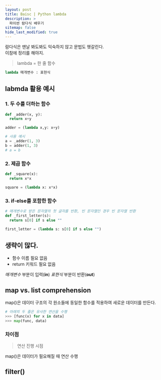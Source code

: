 ```yaml
---
layout: post
title: Baisc | Python lambda
description: >
  파이썬 람다식 배우기
sitemap: false
hide_last_modified: true
---
```


람다식은 맨날 봐도봐도 익숙하지 않고 문법도 헷갈린다.  
이참에 정리를 해야지.  

> lambda = 한 줄 함수

~~~python
lambda 매개변수 : 표현식
~~~

## labmda 활용 예시  

### 1. 두 수를 더하는 함수
~~~python
def _adder(x, y):
  return x+y

adder = (lambda x,y: x+y)

# 사용 예시
a = _adder(1, 3)
b = adder(1, 3)
# a = b
~~~

### 2. 제곱 함수  
~~~python
def _square(x):
  return x*x

square = (lambda x: x*x)
~~~

### 3. if-else를 포함한 함수
~~~python
# 매개변수로 받은 문자열의 첫 글자를 반환, 빈 문자열인 경우 빈 문자열 반환
def _first_letter(s):
  return s[0] if s else ""

first_letter = (lambda s: s[0] if s else "")
~~~


## 생략이 많다.  
- 함수 이름 필요 없음
- return 키워드 필요 없음

*매개변수* 부분이 입력(**in**)
*표현식* 부분이 반환(**out**)


## map vs. list comprehension
map()은 데이터 구조의 각 원소들에 동일한 함수를 적용하여 새로운 데이터를 만든다.

~~~python
# 아래의 두 줄은 유사한 연산을 수행
>>> [func(x) for x in data]
>>> map(func, data)
~~~

### 차이점
> 연산 진행 시점

map()은 데이터가 필요해질 때 연산 수행

## filter()